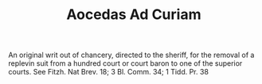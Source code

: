 ---
title: Aocedas Ad Curiam
letter: A
permalink: "/definitions/aocedas-ad-curiam.html"
body: An original writ out of chancery, directed to the sheriff, for the removal of
  a replevin suit from a hundred court or court baron to one of the superior courts.
  See Fitzh. Nat Brev. 18; 3 Bl. Comm. 34; 1 Tidd. Pr. 38
published_at: '2018-07-07'
layout: post
---